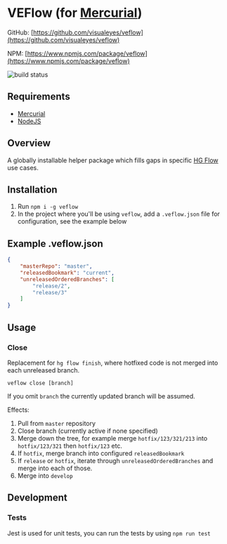 # VEFlow (for [Mercurial](https://www.mercurial-scm.org/))

GitHub: [https://github.com/visualeyes/veflow](https://github.com/visualeyes/veflow)

NPM: [https://www.npmjs.com/package/veflow](https://www.npmjs.com/package/veflow)

![build status](https://codebuild.ap-southeast-2.amazonaws.com/badges?uuid=eyJlbmNyeXB0ZWREYXRhIjoiZGZPYjdiRGYraEJ4ZGdlbE4xcnFnTW0vYk1tdFZVaFZTWkdwZHgyeDV2RG1OSDc1dmZrNFF2Um52U0lIZ3F0ZUpqTXpad1dTN0pnQzFOQW5zdU52eG53PSIsIml2UGFyYW1ldGVyU3BlYyI6IldLZTUvbjhuT2hCWE1NNzMiLCJtYXRlcmlhbFNldFNlcmlhbCI6MX0%3D&branch=master)

## Requirements

* [Mercurial](https://www.mercurial-scm.org/)
* [NodeJS](https://nodejs.org/en/)

## Overview

A globally installable helper package which fills gaps in specific [HG Flow](https://bitbucket.org/yinwm/hgflow) use cases.

## Installation

1. Run ```npm i -g veflow```
2. In the project where you'll be using ```veflow```, add a ```.veflow.json``` file for configuration, see the example below

## Example .veflow.json

```json
{
    "masterRepo": "master",
    "releasedBookmark": "current",
    "unreleasedOrderedBranches": [
        "release/2",
        "release/3"
    ]
}
```

## Usage

### Close

Replacement for ```hg flow finish```, where hotfixed code is not merged into each unreleased branch.

```veflow close [branch]```

If you omit ```branch``` the currently updated branch will be assumed.

Effects:

1. Pull from ```master``` repository
2. Close branch (currently active if none specified)
3. Merge down the tree, for example merge `hotfix/123/321/213` into `hotfix/123/321` then `hotfix/123` etc.
4. If ```hotfix```, merge branch into configured ```releasedBookmark```
5. If ```release``` or ```hotfix```, iterate through ```unreleasedOrderedBranches``` and merge into each of those.
6. Merge into ```develop```

## Development

### Tests

Jest is used for unit tests, you can run the tests by using `npm run test`
